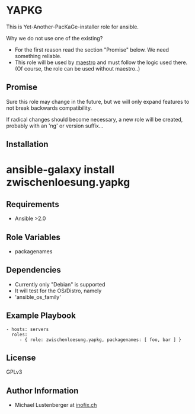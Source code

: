 YAPKG
=====

This is Yet-Another-PacKaGe-installer role for ansible.

Why we do not use one of the existing?

* For the first reason read the section "Promise" below. We need something reliable.
* This role will be used by [maestro](https://github.com/inofix/maestro) and must follow the logic used there. (Of course, the role can be used without maestro..)

Promise
-------

Sure this role may change in the future, but we will only expand features to not break backwards compatibility.

If radical changes should become necessary, a new role will be created, probably with an 'ng' or version suffix...


Installation
------------

 # ansible-galaxy install zwischenloesung.yapkg

Requirements
------------

* Ansible >2.0

Role Variables
--------------

* packagenames

Dependencies
------------

* Currently only "Debian" is supported
* It will test for the OS/Distro, namely
 * 'ansible\_os\_family'

Example Playbook
----------------

    - hosts: servers
      roles:
         - { role: zwischenloesung.yapkg, packagenames: [ foo, bar ] }

License
-------

GPLv3

Author Information
------------------

* Michael Lustenberger at [inofix.ch](http://www.inofix.ch)
